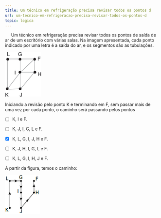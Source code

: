 ```yaml
---
title: Um técnico em refrigeração precisa revisar todos os pontos d
url: um-tecnico-em-refrigeracao-precisa-revisar-todos-os-pontos-d
topic: logica
---
```



     Um técnico em refrigeração precisa revisar todos os pontos de saída de ar de um escritório com várias salas. Na imagem apresentada, cada ponto indicado por uma letra é a saída do ar, e os segmentos são as tubulações.

![](ecdf3e30-2ad5-a119-6489-3b534b6fe0d2.png)

Iniciando a revisão pelo ponto K e terminando em F, sem passar mais de uma vez por cada ponto, o caminho será passando pelos pontos



- [ ] K, I e F.
- [ ] K, J, I, G, L e F.
- [x] K, L, G, I, J, H e F.
- [ ] K, J, H, I, G, L e F.
- [ ] K, L, G, I, H, J e F.


A partir da figura, temos o caminho:

![](2ddacc67-2e56-22e9-ca1e-6e6a225eae43.png)
